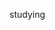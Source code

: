 studying
<!---
sensweettsan/sensweettsan is a ✨ special ✨ repository because its `README.md` (this file) appears on your GitHub profile.
You can click the Preview link to take a look at your changes.
--->
